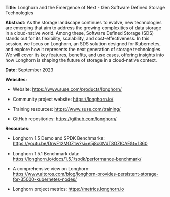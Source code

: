 **Title:** Longhorn and the Emergence of Next - Gen Software Defined Storage Technologies

**Abstract:**
As the storage landscape continues to evolve, new technologies are emerging that aim to address the growing complexities of data storage in a cloud-native world. Among these, Software Defined Storage (SDS) stands out for its flexibility, scalability, and cost-effectiveness. In this session, we focus on Longhorn, an SDS solution designed for Kubernetes, and explore how it represents the next generation of storage technologies. We will cover its key features, benefits, and use cases, offering insights into how Longhorn is shaping the future of storage in a cloud-native context.

**Date:** September 2023

**Websites:**

- Website: https://www.suse.com/products/longhorn/
  
- Community project website: https://longhorn.io/
  
- Training resources: https://www.suse.com/training/
  
- GitHub repositories: https://github.com/longhorn/
  

**Resources**:

- Longhorn 1.5 Demo and SPDK Benchmarks: https://youtu.be/DrwF12MOZ1w?si=e5j8cGVdT8OZICAE&t=1360
  
- Longhorn 1.5.1 Benchmark data: https://longhorn.io/docs/1.5.1/spdk/performance-benchmark/
  
- A comprehensive view on Longhorn: https://www.altoros.com/blog/longhorn-provides-persistent-storage-for-35000-kubernetes-nodes/
  
- Longhorn project metrics: https://metrics.longhorn.io
